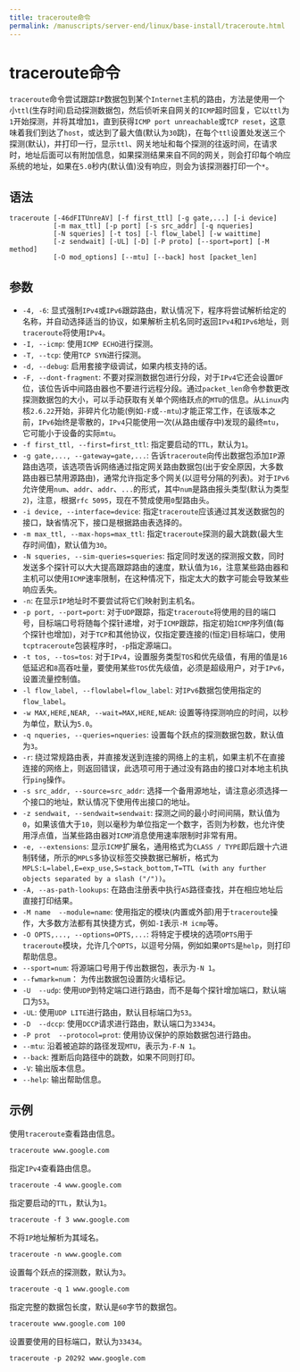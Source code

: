 ```yaml
---
title: traceroute命令
permalink: /manuscripts/server-end/linux/base-install/traceroute.html
---
```

  

# traceroute命令

`traceroute`命令尝试跟踪`IP`数据包到某个`Internet`主机的路由，方法是使用一个小`ttl`(生存时间)启动探测数据包，然后侦听来自网关的`ICMP`超时回复，它以`ttl`为`1`开始探测，并将其增加`1`，直到获得`ICMP port unreachable`或`TCP reset`，这意味着我们到达了`host`，或达到了最大值(默认为`30`跳)，在每个`ttl`设置处发送三个探测(默认)，并打印一行，显示`ttl`、网关地址和每个探测的往返时间，在请求时，地址后面可以有附加信息，如果探测结果来自不同的网关，则会打印每个响应系统的地址，如果在`5.0`秒内(默认值)没有响应，则会为该探测器打印一个`*`。

## 语法

```shell
traceroute [-46dFITUnreAV] [-f first_ttl] [-g gate,...] [-i device] 
           [-m max_ttl] [-p port] [-s src_addr] [-q nqueries] 
           [-N squeries] [-t tos] [-l flow_label] [-w waittime] 
           [-z sendwait] [-UL] [-D] [-P proto] [--sport=port] [-M method] 
           [-O mod_options] [--mtu] [--back] host [packet_len]
```

## 参数

- `-4, -6`: 显式强制`IPv4`或`IPv6`跟踪路由，默认情况下，程序将尝试解析给定的名称，并自动选择适当的协议，如果解析主机名同时返回`IPv4`和`IPv6`地址，则`traceroute`将使用`IPv4`。
- `-I, --icmp`: 使用`ICMP ECHO`进行探测。
- `-T, --tcp`: 使用`TCP SYN`进行探测。
- `-d, --debug`: 启用套接字级调试，如果内核支持的话。
- `-F, --dont-fragment`: 不要对探测数据包进行分段，对于`IPv4`它还会设置`DF`位，该位告诉中间路由器也不要进行远程分段。通过`packet_len`命令参数更改探测数据包的大小，可以手动获取有关单个网络跃点的`MTU`的信息。从`Linux`内核`2.6.22`开始，非碎片化功能(例如`-F`或`--mtu`)才能正常工作，在该版本之前，`IPv6`始终是零散的，`IPv4`只能使用一次(从路由缓存中)发现的最终`mtu`，它可能小于设备的实际`mtu`。
- `-f first_ttl, --first=first_ttl`: 指定要启动的`TTL`，默认为`1`。
- `-g gate,..., --gateway=gate,...`: 告诉`traceroute`向传出数据包添加`IP`源路由选项，该选项告诉网络通过指定网关路由数据包(出于安全原因，大多数路由器已禁用源路由)，通常允许指定多个网关(以逗号分隔的列表)。对于`IPv6`允许使用`num`、`addr`、`addr`、`...`的形式，其中`num`是路由报头类型(默认为类型`2`)，注意，根据`rfc 5095`，现在不赞成使用`0`型路由头。
- `-i device, --interface=device`: 指定`traceroute`应该通过其发送数据包的接口，缺省情况下，接口是根据路由表选择的。
- `-m max_ttl, --max-hops=max_ttl`: 指定`traceroute`探测的最大跳数(最大生存时间值)，默认值为`30`。
- `-N squeries, --sim-queries=squeries`: 指定同时发送的探测报文数，同时发送多个探针可以大大提高跟踪路由的速度，默认值为`16`，注意某些路由器和主机可以使用`ICMP`速率限制，在这种情况下，指定太大的数字可能会导致某些响应丢失。
- `-n`: 在显示`IP`地址时不要尝试将它们映射到主机名。
- `-p port, --port=port`: 对于`UDP`跟踪，指定`traceroute`将使用的目的端口号，目标端口号将随每个探针递增，对于`ICMP`跟踪，指定初始`ICMP`序列值(每个探针也增加)，对于`TCP`和其他协议，仅指定要连接的(恒定)目标端口，使用`tcptraceroute`包装程序时，`-p`指定源端口。
- `-t tos, --tos=tos`: 对于`IPv4`，设置服务类型`TOS`和优先级值，有用的值是`16`低延迟和`8`高吞吐量，要使用某些`TOS`优先级值，必须是超级用户，对于`IPv6`，设置流量控制值。
- `-l flow_label, --flowlabel=flow_label`: 对`IPv6`数据包使用指定的`flow_label`。
- `-w MAX,HERE,NEAR, --wait=MAX,HERE,NEAR`: 设置等待探测响应的时间，以秒为单位，默认为`5.0`。
- `-q nqueries, --queries=nqueries`: 设置每个跃点的探测数据包数，默认值为`3`。
- `-r`: 绕过常规路由表，并直接发送到连接的网络上的主机，如果主机不在直接连接的网络上，则返回错误，此选项可用于通过没有路由的接口对本地主机执行`ping`操作。
- `-s src_addr, --source=src_addr`: 选择一个备用源地址，请注意必须选择一个接口的地址，默认情况下使用传出接口的地址。
- `-z sendwait, --sendwait=sendwait`: 探测之间的最小时间间隔，默认值为`0`，如果该值大于`10`，则以毫秒为单位指定一个数字，否则为秒数，也允许使用浮点值，当某些路由器对`ICMP`消息使用速率限制时非常有用。
- `-e, --extensions`: 显示`ICMP`扩展名，通用格式为`CLASS / TYPE`即后跟十六进制转储，所示的`MPLS`多协议标签交换数据已解析，格式为`MPLS:L=label,E=exp_use,S=stack_bottom,T=TTL (with any further objects separated by a slash ("/"))`。
- `-A, --as-path-lookups`: 在路由注册表中执行`AS`路径查找，并在相应地址后直接打印结果。
- `-M name  --module=name`: 使用指定的模块(内置或外部)用于`traceroute`操作，大多数方法都有其快捷方式，例如`-I`表示`-M icmp`等。
- `-O OPTS,..., --options=OPTS,...`: 将特定于模块的选项`OPTS`用于`traceroute`模块，允许几个`OPTS`，以逗号分隔，例如如果`OPTS`是`help`，则打印帮助信息。
- `--sport=num`: 将源端口号用于传出数据包，表示为`-N 1`。
- `--fwmark=num`： 为传出数据包设置防火墙标记。
- `-U  --udp`: 使用`UDP`到特定端口进行路由，而不是每个探针增加端口，默认端口为`53`。
- `-UL`: 使用`UDP LITE`进行路由，默认目标端口为`53`。
- `-D  --dccp`: 使用`DCCP`请求进行路由，默认端口为`33434`。
- `-P prot  --protocol=prot`: 使用协议保护的原始数据包进行路由。
- `--mtu`: 沿着被追踪的路径发现`MTU`，表示为`-F-N 1`。
- `--back`: 推断后向路径中的跳数，如果不同则打印。
- `-V`: 输出版本信息。
- `--help`: 输出帮助信息。

## 示例

使用`traceroute`查看路由信息。

```shell
traceroute www.google.com
```

指定`IPv4`查看路由信息。

```shell
traceroute -4 www.google.com
```

指定要启动的`TTL`，默认为`1`。

```shell
traceroute -f 3 www.google.com
```

不将`IP`地址解析为其域名。

```shell
traceroute -n www.google.com
```

设置每个跃点的探测数，默认为`3`。

```shell
traceroute -q 1 www.google.com
```

指定完整的数据包长度，默认是`60`字节的数据包。

```shell
traceroute www.google.com 100
```

设置要使用的目标端口，默认为`33434`。

```shell
traceroute -p 20292 www.google.com
```
